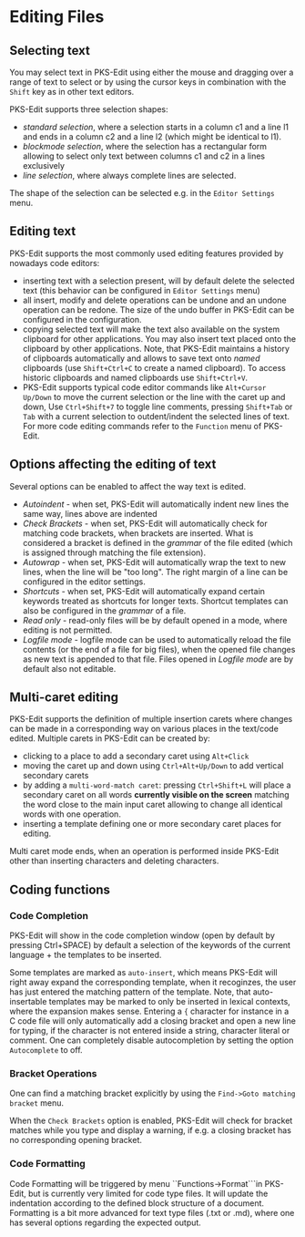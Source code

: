 # Editing Files

## Selecting text

You may select text in PKS-Edit using either the mouse and dragging over a range of text to select 
or by using the cursor keys in combination with the `Shift` key as in other text editors.

PKS-Edit supports three selection shapes:

- *standard selection*, where a selection starts in a column c1 and a line l1 and ends in a column
 c2 and a line l2 (which might be identical to l1).
- *blockmode selection*, where the selection has a rectangular form allowing to select only text
between columns c1 and c2 in a lines exclusively
- *line selection*, where always complete lines are selected.

The shape of the selection can be selected e.g. in the `Editor Settings` menu.

## Editing text

PKS-Edit supports the most commonly used editing features provided by nowadays code editors:

- inserting text with a selection present, will by default delete the selected text (this behavior 
can be configured in `Editor Settings` menu)
- all insert, modify and delete operations can be undone and an undone operation can be redone. The
size of the undo buffer in PKS-Edit can be configured in the configuration.
- copying selected text will make the text also available on the system clipboard for other applications.
You may also insert text placed onto the clipboard by other applications. Note, that PKS-Edit maintains a 
history of clipboards automatically and allows to save text onto _named_ clipboards (use `Shift+Ctrl+C` to
create a named clipboard). To access historic clipboards and named clipboards use `Shift+Ctrl+V`.
- PKS-Edit supports typical code editor commands like `Alt+Cursor Up/Down` to move the current selection or
the line with the caret up and down, Use `Ctrl+Shift+7` to toggle line comments, pressing `Shift+Tab` or `Tab`
with a current selection to outdent/indent the selected lines of text. For more code editing commands refer
to the `Function` menu of PKS-Edit.

## Options affecting the editing of text

Several options can be enabled to affect the way text is edited.

- _Autoindent_ - when set, PKS-Edit will automatically indent new lines the same way, lines above are indented
- _Check Brackets_ - when set, PKS-Edit will automatically check for matching code brackets, when brackets are inserted.
What is considered a bracket is defined in the _grammar_ of the file edited (which is assigned through matching the file extension).
- _Autowrap_ - when set, PKS-Edit will automatically wrap the text to new lines, when the line will be "too long". The right margin
of a line can be configured in the editor settings.
- _Shortcuts_ - when set, PKS-Edit will automatically expand certain keywords treated as shortcuts for longer texts. Shortcut
templates can also be configured in the _grammar_ of a file.
- _Read only_ - read-only files will be by default opened in a mode, where editing is not permitted.
- _Logfile mode_ - logfile mode can be used to automatically reload the file contents (or the end of a file for big files), when the
opened file changes as new text is appended to that file. Files opened in _Logfile mode_ are by default also not editable.

## Multi-caret editing

PKS-Edit supports the definition of multiple insertion carets where changes can be made in a corresponding
way on various places in the text/code edited. Multiple carets in PKS-Edit can be created by:

- clicking to a place to add a secondary caret using `Alt+Click`
- moving the caret up and down using `Ctrl+Alt+Up/Down` to add vertical secondary carets
- by adding a `multi-word-match caret`: pressing `Ctrl+Shift+L` will place a secondary caret on all words
**currently visible on the screen** matching the word close to the main input caret allowing to change all identical words
with one operation.
- inserting a template defining one or more secondary caret places for editing.

Multi caret mode ends, when an operation is performed inside PKS-Edit other than inserting characters and deleting characters.

## Coding functions

### Code Completion

PKS-Edit will show in the code completion window (open by default by pressing Ctrl+SPACE) by default a selection of the keywords
of the current language + the templates to be inserted.

Some templates are marked as ``auto-insert``, which means PKS-Edit will right away expand the corresponding template, when it recoginzes,
the user has just entered the matching pattern of the template. Note, that auto-insertable templates may be marked to only be inserted
in lexical contexts, where the expansion makes sense. Entering a ``{`` character for instance in a C code file will only automatically
add a closing bracket and open a new line for typing, if the character is not entered inside a string, character literal or comment.
One can completely disable autocompletion by setting the option ``Autocomplete`` to off.

### Bracket Operations

One can find a matching bracket explicitly by using the ``Find->Goto matching bracket`` menu. 

When the ``Check Brackets`` option is enabled, PKS-Edit will check for bracket matches while you type and display a warning,
if e.g. a closing bracket has no corresponding opening bracket.

### Code Formatting

Code Formatting will be triggered by menu ``Functions->Format```in PKS-Edit, but is currently very limited for code type files. 
It will update the indentation according to the defined block structure of a document. Formatting is a bit more advanced for text
type files (.txt or .md), where one has several options regarding the expected output.



 

